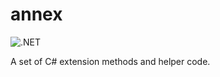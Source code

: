 annex
=====
![.NET](https://github.com/jsnape/annex/workflows/.NET/badge.svg)

A set of C# extension methods and helper code.
